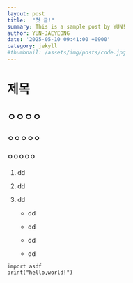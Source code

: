 ```yaml
---
layout: post
title:  "첫 글!"
summary: This is a sample post by YUN!
author: YUN-JAEYEONG
date: '2025-05-10 09:41:00 +0900'
category: jekyll
#thumbnail: /assets/img/posts/code.jpg
---
```


# 제목

## ㅇㅇㅇㅇ

### ㅇㅇㅇㅇㅇ

#### ㅇㅇㅇㅇㅇ



1. dd

2. dd

3. dd

   - dd

   - dd

   - dd

   - dd

     

```
import asdf
print("hello,world!")
```

